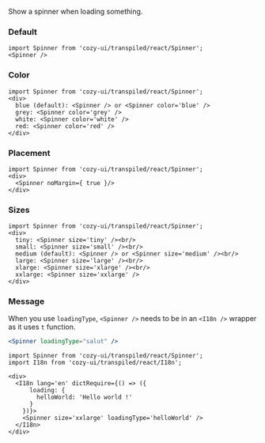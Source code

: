 Show a spinner when loading something.

### Default

```
import Spinner from 'cozy-ui/transpiled/react/Spinner';
<Spinner />
```

### Color

```
import Spinner from 'cozy-ui/transpiled/react/Spinner';
<div>
  blue (default): <Spinner /> or <Spinner color='blue' />
  grey: <Spinner color='grey' />
  white: <Spinner color='white' />
  red: <Spinner color='red' />
</div>
```

### Placement

```
import Spinner from 'cozy-ui/transpiled/react/Spinner';
<div>
  <Spinner noMargin={ true }/>
</div>
```

### Sizes

```
import Spinner from 'cozy-ui/transpiled/react/Spinner';
<div>
  tiny: <Spinner size='tiny' /><br/>
  small: <Spinner size='small' /><br/>
  medium (default): <Spinner /> or <Spinner size='medium' /><br/>
  large: <Spinner size='large' /><br/>
  xlarge: <Spinner size='xlarge' /><br/>
  xxlarge: <Spinner size='xxlarge' />
</div>
```

### Message

When you use `loadingType`, `<Spinner />` needs to be in an `<I18n />` wrapper as it uses `t` function.

```jsx static
<Spinner loadingType="salut" />
```

```
import Spinner from 'cozy-ui/transpiled/react/Spinner';
import I18n from 'cozy-ui/transpiled/react/I18n';

<div>
  <I18n lang='en' dictRequire={() => ({
      loading: {
        helloWorld: 'Hello world !'
      }
    })}>
    <Spinner size='xxlarge' loadingType='helloWorld' />
  </I18n>
</div>
```
